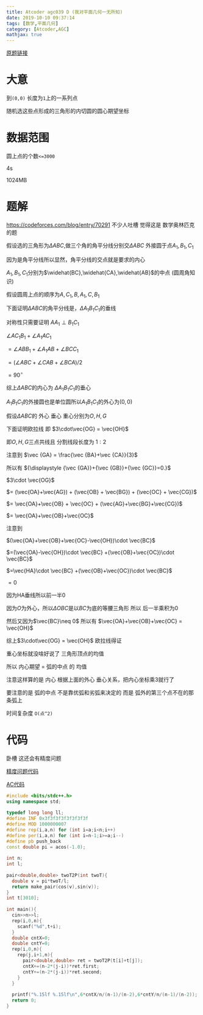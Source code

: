 ```yaml
---
title: Atcoder agc039 D (我对平面几何一无所知)
date: 2019-10-10 09:37:14
tags: [数学,平面几何]
category: [Atcoder,AGC]
mathjax: true
---
```


[原题链接](https://atcoder.jp/contests/agc039/tasks/agc039_d)

# 大意

到`(0,0)` 长度为`1`上的一系列点

随机选这些点形成的三角形的内切圆的圆心期望坐标

# 数据范围

圆上点的个数`<=3000`

4s

1024MB

# 题解

https://codeforces.com/blog/entry/70291 不少人吐槽 觉得这是 数学奥林匹克的题

假设选的三角形为$\Delta ABC$,做三个角的角平分线分别交$\Delta ABC$ 外接圆于点$A_1,B_1,C_1$

因为是角平分线所以显然，角平分线的交点就是要求的内心

$A_1,B_1,C_1$分别为$\widehat{BC},\widehat{CA},\widehat{AB}$的中点 (圆周角知识)

假设圆周上点的顺序为$A,C_1,B,A_1,C,B_1$

下面证明$\Delta ABC$的角平分线是，$\Delta A_1B_1C_1$的垂线

对称性只需要证明 $AA_1 \perp B_1C_1$

$\angle AC_1B_1+\angle A_1AC_1$

$= \angle ABB_1+\angle A_1AB+\angle BCC_1$

$= (\angle ABC+\angle CAB+\angle BCA)/2$

$= 90^\circ$

综上$\Delta ABC$的内心为 $\Delta A_1B_1C_1$的垂心

$A_1B_1C_1$的外接圆也是单位圆所以$A_1B_1C_1$的外心为$(0,0)$

假设$\Delta ABC$的 外心 垂心 重心分别为$O,H,G$

下面证明欧拉线 即 $3\cdot\vec{OG} = \vec{OH}$

即$O,H,G$三点共线且 分割线段长度为 $1:2$

注意到 $\vec {GA} = \frac{\vec {BA}+\vec {CA}}{3}$

所以有 ${\displaystyle {\vec {GA}}+{\vec {GB}}+{\vec {GC}}=0.}$

$3\cdot \vec{OG}$

$= (\vec{OA}+\vec{AG}) + (\vec{OB} + \vec{BG}) + (\vec{OC} + \vec{CG})$

$= \vec{OA}+\vec{OB} + \vec{OC} + (\vec{AG}+\vec{BG}+\vec{CG})$

$= \vec{OA}+\vec{OB}+\vec{OC}$

注意到

$(\vec{OA}+\vec{OB}+\vec{OC}-\vec{OH})\cdot \vec{BC}$

$=(\vec{OA}-\vec{OH})\cdot \vec{BC} +(\vec{OB}+\vec{OC})\cdot \vec{BC}$

$=\vec{HA}\cdot \vec{BC} +(\vec{OB}+\vec{OC})\cdot \vec{BC}$

$=0$

因为HA垂线所以前一半0

因为$O$为外心，所以$\Delta OBC$是以$BC$为底的等腰三角形 所以 后一半乘积为0

然后又因为$\vec{BC}\neq 0$ 所以有 $\vec{OA}+\vec{OB}+\vec{OC} = \vec{OH}$

综上$3\cdot\vec{OG} = \vec{OH}$ 欧拉线得证

重心坐标就没啥好说了 三角形顶点的均值

所以 内心期望 = 弧的中点 的 均值

注意这样算的是 内心 根据上面的外心 垂心关系，把内心坐标乘3就行了

要注意的是 弧的中点 不是靠优弧和劣弧来决定的 而是 弧外的第三个点不在的那条弧上

时间复杂度 `O(点^2)`

# 代码

卧槽 这还会有精度问题

[精度问题代码](https://atcoder.jp/contests/agc039/submissions/7926861)

[AC代码](https://atcoder.jp/contests/agc039/submissions/7926890)

```cpp
#include <bits/stdc++.h>
using namespace std;
 
typedef long long ll;
#define INF 0x3f3f3f3f3f3f3f3f
#define MOD 1000000007
#define rep(i,a,n) for (int i=a;i<n;i++)
#define per(i,a,n) for (int i=n-1;i>=a;i--)
#define pb push_back
const double pi = acos(-1.0);
 
int n;
int l;
 
pair<double,double> twoT2P(int twoT){
  double v = pi*twoT/l;
  return make_pair(cos(v),sin(v));
}
int t[3010];
 
int main(){
  cin>>n>>l;
  rep(i,0,n){
    scanf("%d",t+i);
  }
  double cntX=0;
  double cntY=0;
  rep(i,0,n){
    rep(j,i+1,n){
      pair<double,double> ret = twoT2P(t[i]+t[j]);
      cntX+=(n-2*(j-i))*ret.first;
      cntY+=(n-2*(j-i))*ret.second;
    }
  }
 
  printf("%.15lf %.15lf\n",6*cntX/n/(n-1)/(n-2),6*cntY/n/(n-1)/(n-2));
  return 0;
}
```
